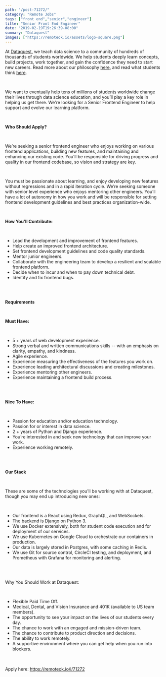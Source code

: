 ```yaml
---
path: "/post-71272/"
category: "Remote Jobs"
tags: ["front end","senior","engineer"]
title: "Senior Front End Engineer"
date: "2019-02-19T19:26:39-08:00"
summary: "Dataquest"
images: ["https://remoteok.io/assets/logo-square.png"]
---
```


<p>At&nbsp;<a href="https://dataquest.io/" rel="nofollow">Dataquest</a>, we teach data science to a community of hundreds of thousands of students worldwide. We help students deeply learn concepts, build projects, work together, and gain the confidence they need to start new careers. Read more about our philosophy&nbsp;<a href="https://www.dataquest.io/blog/the-perfect-data-science-learning-tool/" rel="nofollow">here</a>, and read what students think&nbsp;<a href="https://www.switchup.org/bootcamps/dataquest" rel="nofollow">here</a>.</p><br /><p>We want to eventually help tens of millions of students worldwide change their lives through data science education, and you&rsquo;ll play a key role in helping us get there. We're looking for a Senior Frontend Engineer to help support and evolve our learning platform.</p><br /><p><strong>Who Should Apply?</strong></p><br /><p>We&rsquo;re seeking a senior frontend engineer who enjoys working on various frontend applications, building new features, and maintaining and enhancing our existing code. You&rsquo;ll be responsible for driving progress and quality in our frontend codebase, so vision and strategy are key.</p><br /><p>You must be passionate about learning, and enjoy developing new features without regressions and in a rapid iteration cycle. We&rsquo;re seeking someone with senior level experience who enjoys mentoring other engineers. You&rsquo;ll have a lot of autonomy in how you work and will be responsible for setting frontend development guidelines and best practices organization-wide.</p><br /><p><strong>How You&rsquo;ll Contribute:</strong></p><br /><ul><li>Lead the development and improvement of frontend features.</li><li>Help create an improved frontend architecture.</li><li>Set frontend development guidelines and code quality standards.</li><li>Mentor junior engineers.</li><li>Collaborate with the engineering team to develop a resilient and scalable frontend platform.</li><li>Decide when to incur and when to pay down technical debt.</li><li>Identify and fix frontend bugs.</li></ul><br /><br /><p><strong>Requirements</strong></p><br /><p><strong>Must Have:</strong></p><br /><ul><li>5 + years of web development experience.</li><li>Strong verbal and written communications skills -- with an emphasis on clarity, empathy, and kindness.</li><li>Agile experience.</li><li>Experience measuring the effectiveness of the features you work on.</li><li>Experience leading architectural discussions and creating milestones.</li><li>Experience mentoring other engineers.</li><li>Experience maintaining a frontend build process.</li></ul><br /><br /><p><strong>Nice To Have:</strong></p><br /><ul><li>Passion for education and/or education technology.</li><li>Passion for or interest in data science.</li><li>2 + years of Python and Django experience.</li><li>You&rsquo;re interested in and seek new technology that can improve your work.</li><li>Experience working remotely.</li></ul><br /><br /><p><strong>Our Stack</strong></p><br /><p>These are some of the technologies you'll be working with at Dataquest, though you may end up introducing new ones:</p><br /><ul><li>Our frontend is a React using Redux, GraphQL, and WebSockets.</li><li>The backend is Django on Python 3.</li><li>We use Docker extensively, both for student code execution and for deployment of our services.</li><li>We use Kubernetes on Google Cloud to orchestrate our containers in production.</li><li>Our data is largely stored in Postgres, with some caching in Redis.</li><li>We use Git for source control, CircleCI testing, and deployment, and Prometheus with Grafana for monitoring and alerting.</li></ul><br /><br /><p>Why You Should Work at Dataquest:</p><br /><ul><li>Flexible Paid Time Off.</li><li>Medical, Dental, and Vision Insurance and 401K (available to US team members).</li><li>The opportunity to see your impact on the lives of our students every day.</li><li>The chance to work with an engaged and mission-driven team.</li><li>The chance to contribute to product direction and decisions.</li><li>The ability to work remotely.</li><li>A supportive environment where you can get help when you run into blockers.</li></ul>

<br/>
<br/>
Apply here: <A HREF="https://remoteok.io/l/71272">https://remoteok.io/l/71272</A>

